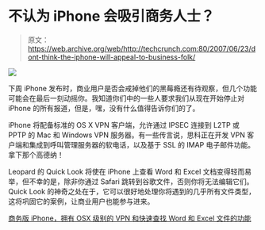 # 不认为 iPhone 会吸引商务人士？

> 原文：<https://web.archive.org/web/http://techcrunch.com:80/2007/06/23/dont-think-the-iphone-will-appeal-to-business-folk/>

![](img/a718c3fddf34b68a88446ba72202a985.png)

下周 iPhone 发布时，商业用户是否会戒掉他们的黑莓瘾还有待观察，但几个功能可能会在最后一刻动摇你。我知道你们中的一些人要求我们从现在开始停止对 iPhone 的所有报道，但是，嘿，没有什么值得告诉你们的了。

iPhone 将配备标准的 OS X VPN 客户端，允许通过 IPSEC 连接到 L2TP 或 PPTP 的 Mac 和 Windows VPN 服务器。有一些传言说，思科正在开发 VPN 客户端和集成到呼叫管理服务器的软电话，以及基于 SSL 的 IMAP 电子邮件功能。拿下那个高德纳！

Leopard 的 Quick Look 将使在 iPhone 上查看 Word 和 Excel 文档变得轻而易举，但不幸的是，除非你通过 Safari 跳转到谷歌文件，否则你将无法编辑它们。Quick Look 的神奇之处在于，它可以很好地处理你将遇到的几乎所有文件类型，这将巩固它的案例，让商业用户也能参与进来。

[商务版 iPhone，拥有 OSX 级别的 VPN 和快速查找 Word 和 Excel 文件的功能](https://web.archive.org/web/20160323012940/http://9to5mac.com/Apple-iPhone-word-excel-doc-xls-vpn-l2tp-pptp-ipsec-quick-look-5346564)